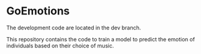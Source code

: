 # GoEmotions
The development code are located in the dev branch.

This repository contains the code to train a model to predict the emotion of individuals based on their choice of music. 
